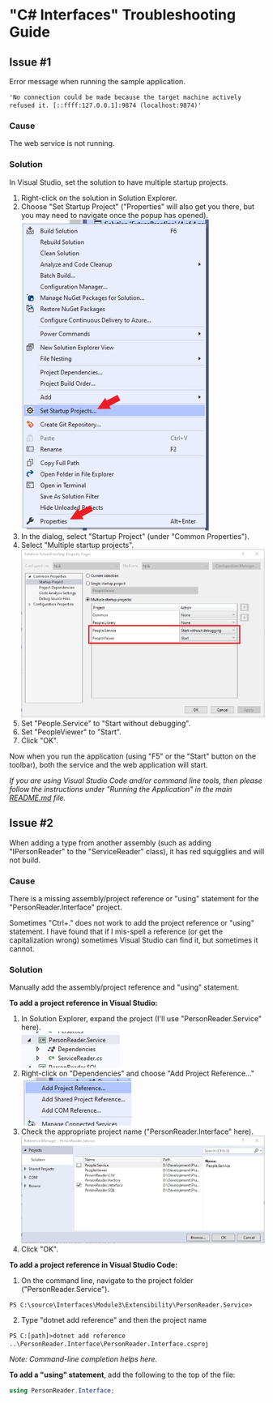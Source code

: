 # "C# Interfaces" Troubleshooting Guide

## Issue #1  
Error message when running the sample application.
```
'No connection could be made because the target machine actively refused it. [::ffff:127.0.0.1]:9874 (localhost:9874)'
```

### Cause
The web service is not running.

### Solution
In Visual Studio, set the solution to have multiple startup projects.
1. Right-click on the solution in Solution Explorer.
2. Choose "Set Startup Project" ("Properties" will also get you there, but you may need to navigate once the popup has opened).  
![Solution popup menu](/images/Solution_popup.png)  
3. In the dialog, select "Startup Project" (under "Common Properties").
4. Select "Multiple startup projects".  
![Solution properties dialog](/images/Startup_dialog.png)  
5. Set "People.Service" to "Start without debugging".
6. Set "PeopleViewer" to "Start".
7. Click "OK".

Now when you run the application (using "F5" or the "Start" button on the toolbar), both the service and the web application will start.

*If you are using Visual Studio Code and/or command line tools, then please follow the instructions under "Running the Application" in the main [README.md](/README.md) file.*

## Issue #2
When adding a type from another assembly (such as adding "IPersonReader" to the "ServiceReader" class), it has red squigglies and will not build.

### Cause
There is a missing assembly/project reference or "using" statement for the "PersonReader.Interface" project.  

Sometimes "Ctrl+." does not work to add the project reference or "using" statement. I have found that if I mis-spell a reference (or get the capitalization wrong) sometimes Visual Studio can find it, but sometimes it cannot.

### Solution
Manually add the assembly/project reference and "using" statement.

**To add a project reference in Visual Studio:**  
1. In Solution Explorer, expand the project (I'll use "PersonReader.Service" here).  
![Service Reader project](/images/ServiceReader_project.png)  
2. Right-click on "Dependencies" and choose "Add Project Reference..."  
![Dependency popup](/images/Dependency_popup.png)  
3. Check the appropriate project name ("PersonReader.Interface" here).  
![Project reference dialog](/images/ProjectReference_dialog.png)  
4. Click "OK".

**To add a project reference in Visual Studio Code:**  
1. On the command line, navigate to the project folder ("PersonReader.Service").
```
PS C:\source\Interfaces\Module3\Extensibility\PersonReader.Service>
```
2. Type "dotnet add reference" and then the project name
```
PS C:[path]>dotnet add reference ..\PersonReader.Interface\PersonReader.Interface.csproj
```
*Note: Command-line completion helps here.*  

**To add a "using" statement**, add the following to the top of the file:

```c#
using PersonReader.Interface;
```